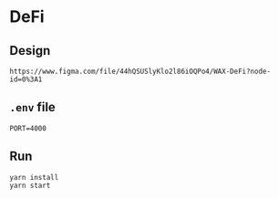 # DeFi

## Design
```
https://www.figma.com/file/44hQSUSlyKlo2l86iOQPo4/WAX-DeFi?node-id=0%3A1
```

## `.env` file

```
PORT=4000
```

## Run

```
yarn install
yarn start
```
